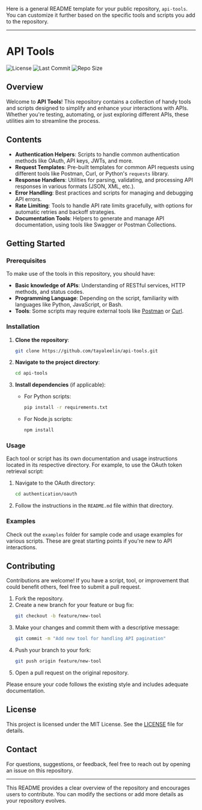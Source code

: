 Here is a general README template for your public repository, `api-tools`. You can customize it further based on the specific tools and scripts you add to the repository.

---

# API Tools

![License](https://img.shields.io/github/license/tayaleelin/api-tools)
![Last Commit](https://img.shields.io/github/last-commit/tayaleelin/api-tools)
![Repo Size](https://img.shields.io/github/repo-size/tayaleelin/api-tools)

## Overview

Welcome to **API Tools**! This repository contains a collection of handy tools and scripts designed to simplify and enhance your interactions with APIs. Whether you're testing, automating, or just exploring different APIs, these utilities aim to streamline the process.

## Contents

- **Authentication Helpers**: Scripts to handle common authentication methods like OAuth, API keys, JWTs, and more.
- **Request Templates**: Pre-built templates for common API requests using different tools like Postman, Curl, or Python's `requests` library.
- **Response Handlers**: Utilities for parsing, validating, and processing API responses in various formats (JSON, XML, etc.).
- **Error Handling**: Best practices and scripts for managing and debugging API errors.
- **Rate Limiting**: Tools to handle API rate limits gracefully, with options for automatic retries and backoff strategies.
- **Documentation Tools**: Helpers to generate and manage API documentation, using tools like Swagger or Postman Collections.

## Getting Started

### Prerequisites

To make use of the tools in this repository, you should have:

- **Basic knowledge of APIs**: Understanding of RESTful services, HTTP methods, and status codes.
- **Programming Language**: Depending on the script, familiarity with languages like Python, JavaScript, or Bash.
- **Tools**: Some scripts may require external tools like [Postman](https://www.postman.com/) or [Curl](https://curl.se/).

### Installation

1. **Clone the repository**:
    ```bash
    git clone https://github.com/tayaleelin/api-tools.git
    ```
2. **Navigate to the project directory**:
    ```bash
    cd api-tools
    ```

3. **Install dependencies** (if applicable):
    - For Python scripts:
        ```bash
        pip install -r requirements.txt
        ```
    - For Node.js scripts:
        ```bash
        npm install
        ```

### Usage

Each tool or script has its own documentation and usage instructions located in its respective directory. For example, to use the OAuth token retrieval script:

1. Navigate to the OAuth directory:
    ```bash
    cd authentication/oauth
    ```

2. Follow the instructions in the `README.md` file within that directory.

### Examples

Check out the `examples` folder for sample code and usage examples for various scripts. These are great starting points if you're new to API interactions.

## Contributing

Contributions are welcome! If you have a script, tool, or improvement that could benefit others, feel free to submit a pull request.

1. Fork the repository.
2. Create a new branch for your feature or bug fix:
    ```bash
    git checkout -b feature/new-tool
    ```
3. Make your changes and commit them with a descriptive message:
    ```bash
    git commit -m "Add new tool for handling API pagination"
    ```
4. Push your branch to your fork:
    ```bash
    git push origin feature/new-tool
    ```
5. Open a pull request on the original repository.

Please ensure your code follows the existing style and includes adequate documentation.

## License

This project is licensed under the MIT License. See the [LICENSE](LICENSE) file for details.

## Contact

For questions, suggestions, or feedback, feel free to reach out by opening an issue on this repository.

---

This README provides a clear overview of the repository and encourages users to contribute. You can modify the sections or add more details as your repository evolves.